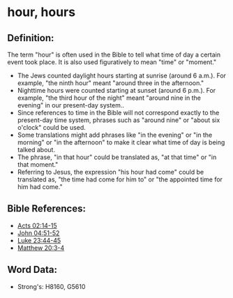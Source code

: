 # hour, hours #

## Definition: ##

The term "hour" is often used in the Bible to tell what time of day a certain event took place. It is also used figuratively to mean "time" or "moment."

* The Jews counted daylight hours starting at sunrise (around 6 a.m.). For example, "the ninth hour" meant "around three in the afternoon."
* Nighttime hours were counted starting at sunset (around 6 p.m.). For example, "the third hour of the night" meant "around nine in the evening" in our present-day system..
* Since references to time in the Bible will not correspond exactly to the present-day time system, phrases such as "around nine" or "about six o'clock" could be used.    
* Some translations might add phrases like "in the evening" or "in the morning" or "in the afternoon" to make it clear what time of day is being talked about.
* The phrase, "in that hour" could be translated as, "at that time" or "in that moment."
* Referring to Jesus, the expression "his hour had come" could be translated as, "the time had come for him to" or "the appointed time for him had come."

## Bible References: ## 

* [Acts 02:14-15](rc://en/tn/help/act/02/14)
* [John 04:51-52](rc://en/tn/help/jhn/04/51)
* [Luke 23:44-45](rc://en/tn/help/luk/23/44)
* [Matthew 20:3-4](rc://en/tn/help/mat/20/03)

## Word Data: ##

* Strong's: H8160, G5610
